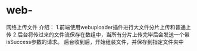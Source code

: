 # web-
网络上传文件
介绍：
1.前端使用webuploader插件进行大文件分片上传和普通上传
2.后台将传过来的文件流保存在数组中，当所有分片上传完毕后会发送一个带isSuccess参数的请求。
  后台收到后，开始组装文件，并保存到指定文件夹中
